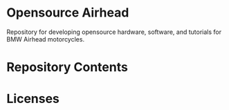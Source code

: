 # Opensource Airhead
Repository for developing opensource hardware, software, and tutorials for BMW Airhead motorcycles.

# Repository Contents


# Licenses


